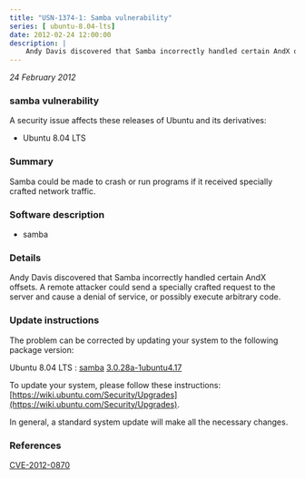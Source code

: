 ```yaml
---
title: "USN-1374-1: Samba vulnerability"
series: [ ubuntu-8.04-lts]
date: 2012-02-24 12:00:00
description: |
    Andy Davis discovered that Samba incorrectly handled certain AndX offsets. A remote attacker could send a specially crafted request to the server and cause a denial of service, or possibly execute arbitrary code. 
--- 
```

 
 

*24 February 2012*

### samba vulnerability

A security issue affects these releases of Ubuntu and its derivatives:

* Ubuntu 8.04 LTS

### Summary

Samba could be made to crash or run programs if it received specially crafted network traffic.

### Software description

* samba 

### Details

Andy Davis discovered that Samba incorrectly handled certain AndX offsets. A remote attacker could send a specially crafted request to the server and cause a denial of service, or possibly execute arbitrary code. 

### Update instructions

The problem can be corrected by updating your system to the following package version:

Ubuntu 8.04 LTS
 : [samba](https://launchpad.net/ubuntu/+source/samba) <span> [3.0.28a-1ubuntu4.17](https://launchpad.net/ubuntu/+source/samba/3.0.28a-1ubuntu4.17) </span> 

To update your system, please follow these instructions: [https://wiki.ubuntu.com/Security/Upgrades](https://wiki.ubuntu.com/Security/Upgrades).

In general, a standard system update will make all the necessary changes. 

### References

 
 [CVE-2012-0870](http://people.ubuntu.com/~ubuntu-security/cve/CVE-2012-0870)
 

